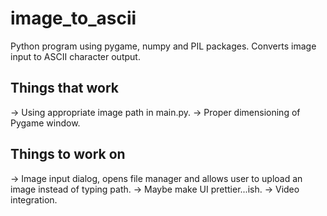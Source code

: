 # image_to_ascii
Python program using pygame, numpy and PIL packages. Converts image input to ASCII character output.

## Things that work
-> Using appropriate image path in main.py.
-> Proper dimensioning of Pygame window.

## Things to work on
-> Image input dialog, opens file manager and allows user to upload an image instead of typing path.
-> Maybe make UI prettier...ish.
-> Video integration.
